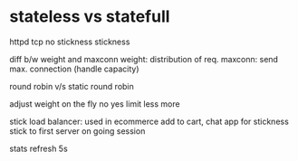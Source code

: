 


stateless vs statefull
==============================
httpd		tcp
no stickness	stickness

diff b/w weight and maxconn
weight: distribution of req.
maxconn: send max. connection (handle capacity)



round robin  v/s static round robin

adjust weight on the fly no  yes
limit			less more

stick load balancer:
used in ecommerce
add to cart, chat app
for stickness
stick to first server 
on going session


stats refresh 5s
